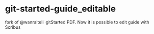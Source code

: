 # git-started-guide_editable
fork of @wanraitelli gitStarted PDF. Now it is possible to edit guide with Scribus
